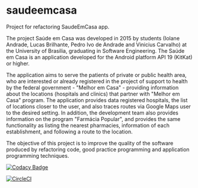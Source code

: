 # saudeemcasa
Project for refactoring SaudeEmCasa app.

The project Saúde em Casa was developed in 2015 by students (Iolane Andrade, Lucas Brilhante, Pedro Ivo de Andrade and Vinicius Carvalho) at the University of Brasilia, graduating in Software Engineering. The Saúde em Casa is an application developed for the Android platform API 19 (KitKat) or higher.

The application aims to serve the patients of private or public health area, who are interested or already registered in the project of support to health by the federal government - "Melhor em Casa" - providing information about the locations (hospitals and clinics) that partner with "Melhor em Casa" program. The application provides data registered hospitals, the list of locations closer to the user, and also traces routes via Google Maps user to the desired setting. In addition, the development team also provides information on the program "Farmácia Popular", and provides the same functionality as listing the nearest pharmacies, information of each establishment, and following a route to the location.

The objective of this project is to improve the quality of the software produced by refactoring code, good practice programming and application programming techniques.

[![Codacy Badge](https://api.codacy.com/project/badge/Grade/6595e82c94b140a1af35b93a215a3a95)](https://www.codacy.com/app/vinisilvacar/saudeemcasa?utm_source=github.com&amp;utm_medium=referral&amp;utm_content=AndroidSlaves/saudeemcasa&amp;utm_campaign=Badge_Grade)

[![CircleCI](https://circleci.com/gh/AndroidSlaves/saudeemcasa.svg?style=svg)](https://circleci.com/gh/AndroidSlaves/saudeemcasa)
